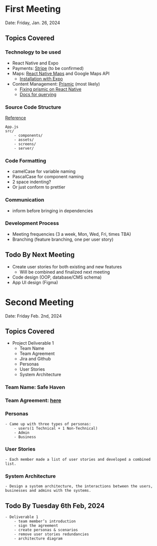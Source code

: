 # First Meeting
Date: Friday, Jan. 26, 2024

## Topics Covered

### Technology to be used

- React Native and Expo
- Payments: [Stripe](https://stripe.com/docs/payments?payments=popular) (to be confirmed)
- Maps: [React Native Maps](https://github.com/react-native-maps/react-native-maps) and Google Maps API
    - [Installation with Expo](https://docs.expo.dev/versions/latest/sdk/map-view)
- Content Management: [Prismic](https://prismic.io/docs/react-template) (most likely)
    - [Fixing prismic on React Native](https://dev.to/ghacosta/how-to-use-prismicio-on-react-native-1nk5)
    - [Docs for querying](https://prismic.io/docs/technical-reference/prismicio-react?version=v2#all-query-hooks)

### Source Code Structure

[Reference](https://techjugaar.com/best-react-native-folder-structure-expo-2023)

```
App.js
src/
    - components/
    - assets/
    - screens/
    - server/
```

### Code Formatting

- camelCase for variable naming
- PascalCase for component naming
- 2 space indenting?
- Or just conform to prettier

### Communication

- inform before bringing in dependencies

### Development Process

- Meeting frequencies (3 a week, Mon, Wed, Fri, times TBA)
- Branching (feature branching, one per user story)

## Todo By Next Meeting

- Create user stories for both existing and new features
    - Will be combined and finalized next meeting
- Code design (OOP, database/CMS schema)
- App UI design (Figma)


# Second Meeting
Date: Friday Feb. 2nd, 2024

## Topics Covered
 - Project Deliverable 1
    - Team Name
    - Team Agreement
    - Jira and Github
    - Personas 
    - User Stories
    - System Architecture
   

### Team Name: Safe Haven

### Team Agreement: [here](https://docs.google.com/document/d/1Fp2-Vm5mHuxdRcxTCUDK6-JPJNTZtDW_oXbeh4QgOdw/edit?usp=sharing)

### Personas
    - Came up with three types of personas: 
        - users(1 Technical + 1 Non-Technical)
        - Admin
        - Business

### User Stories
    - Each member made a list of user stories and developed a combined list.

### System Architecture
    - Design a system architecture, the interactions between the users, businesses and admins with the systems.  

## Todo By Tuesday 6th Feb, 2024
    - Deliverable 1 
        - team member’s introduction
        - sign the agreement
        - create personas & scenarios
        - remove user stories redundancies
        - architecture diagram


